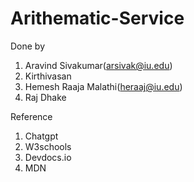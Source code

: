 # Arithematic-Service

Done by

1. Aravind Sivakumar(arsivak@iu.edu)
2. Kirthivasan
3. Hemesh Raaja Malathi(heraaj@iu.edu)
4. Raj Dhake


Reference
1. Chatgpt
2. W3schools
3. Devdocs.io
4. MDN
